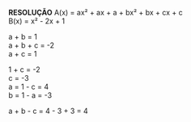**RESOLUÇÃO**
A(x) = ax² + ax + a + bx² + bx + cx + c  
B(x) = x² - 2x + 1  
  
a + b = 1  
a + b + c = -2  
a + c = 1  
  
1 + c = -2  
c = -3   
a = 1 - c = 4  
b = 1 - a = -3   
  
a + b - c = 4 - 3 + 3 = 4